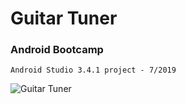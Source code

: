 # Guitar Tuner

<h3>Android Bootcamp</h3>

    Android Studio 3.4.1 project - 7/2019

![Guitar Tuner](https://alanv73.github.io/video/GuitarTuner.gif)

